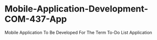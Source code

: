 # Mobile-Application-Development-COM-437-App
Mobile Application To Be Developed For The Term
To-Do List Application
